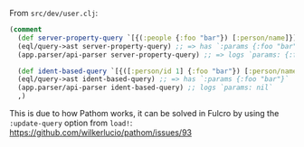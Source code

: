 From `src/dev/user.clj`:

``` clojure
(comment
  (def server-property-query `[{(:people {:foo "bar"}) [:person/name]}])
  (eql/query->ast server-property-query) ;; => has `:params {:foo "bar"}`
  (app.parser/api-parser server-property-query) ;; => logs `params: {:foo "bar"}`

  (def ident-based-query `[{([:person/id 1] {:foo "bar"}) [:person/name]}])
  (eql/query->ast ident-based-query) ;; => has `:params {:foo "bar"}`
  (app.parser/api-parser ident-based-query) ;; logs `params: nil`
  ,)
```

This is due to how Pathom works, it can be solved in Fulcro by using the `:update-query` option from `load!`:
https://github.com/wilkerlucio/pathom/issues/93
